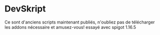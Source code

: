 # DevSkript
Ce sont d'anciens scripts maintenant publiés,
n'oubliez pas de télécharger les addons nécessaire et amusez-vous!
essayé avec spigot 1.16.5
